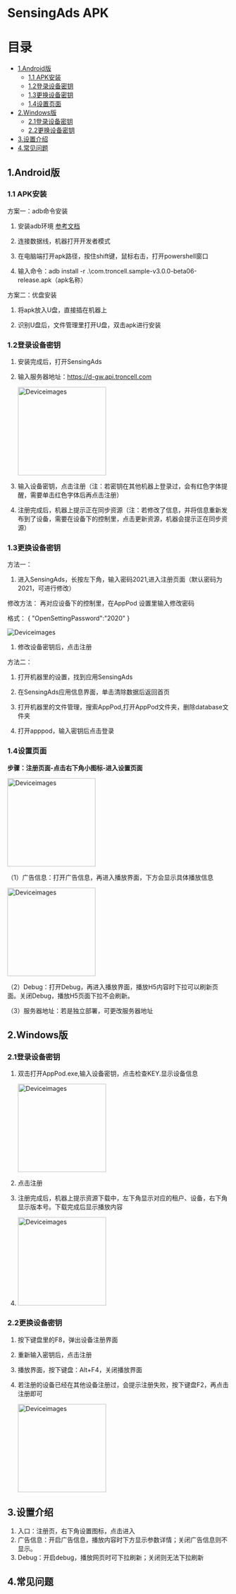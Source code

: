# SensingAds APK

# 目录
  - [1.Android版](#1android版)
    - [1.1 APK安装](#11-apk安装)
    - [1.2登录设备密钥](#12登录设备密钥)
    - [1.3更换设备密钥](#13更换设备密钥)
    - [1.4设置页面](#14设置页面)
  - [2.Windows版](#2windows版)
    - [2.1登录设备密钥](#21登录设备密钥)
    - [2.2更换设备密钥](#22更换设备密钥)
  - [3.设置介绍](#3设置介绍)
  - [4.常见问题](#4常见问题)

##  1.Android版

### 1.1 APK安装

方案一：adb命令安装

1. 安装adb环境 [参考文档](https://blog.csdn.net/weixin_55018452/article/details/121992202) 
   
2. 连接数据线，机器打开开发者模式

3. 在电脑端打开apk路径，按住shift键，鼠标右击，打开powershell窗口

4. 输入命令：adb install -r .\com.troncell.sample-v3.0.0-beta06-release.apk（apk名称）

方案二：优盘安装

1. 将apk放入U盘，直接插在机器上
   
2. 识别U盘后，文件管理里打开U盘，双击apk进行安装
### 1.2登录设备密钥

1. 安装完成后，打开SensingAds

2. 输入服务器地址：https://d-gw.api.troncell.com
   
   <img style="width:200px" class="right" src="/Docs/AppPod/images/Deviceimages/1.png" alt="Deviceimages" />

3. 输入设备密钥，点击注册（注：若密钥在其他机器上登录过，会有红色字体提醒，需要单击红色字体后再点击注册）

4. 注册完成后，机器上提示正在同步资源（注：若修改了信息，并将信息重新发布到了设备，需要在设备下的控制里，点击更新资源，机器会提示正在同步资源）

### 1.3更换设备密钥

方法一：

1. 进入SensingAds，长按左下角，输入密码2021,进入注册页面（默认密码为2021，可进行修改）

修改方法：
再对应设备下的控制里，在AppPod 设置里输入修改密码

格式：
{
  "OpenSettingPassword":"2020"
}

![Deviceimages](./images/Deviceimages/7.png)

1. 修改设备密钥后，点击注册

方法二：

1. 打开机器里的设置，找到应用SensingAds

2. 在SensingAds应用信息界面，单击清除数据后返回首页
   
3. 打开机器里的文件管理，搜索AppPod,打开AppPod文件夹，删除database文件夹

4. 打开apppod，输入密钥后点击登录

### 1.4设置页面
**步骤：注册页面-点击右下角小图标-进入设置页面**

   <img style="width:200px" class="right" src="/Docs/AppPod/images/Deviceimages/5.png" alt="Deviceimages" />

（1）广告信息：打开广告信息，再进入播放界面，下方会显示具体播放信息

  <img style="width:200px" class="right" src="/Docs/AppPod/images/Deviceimages/6.png" alt="Deviceimages" />

（2）Debug：打开Debug，再进入播放界面，播放H5内容时下拉可以刷新页面。关闭Debug，播放H5页面下拉不会刷新。

（3）服务器地址：若是独立部署，可更改服务器地址

## 2.Windows版
### 2.1登录设备密钥
1. 双击打开AppPod.exe,输入设备密钥，点击检查KEY.显示设备信息
     
   <img style="width:200px" class="right" src="/Docs\AppPod\images\Deviceimages\2.png" alt="Deviceimages" />

2. 点击注册

3. 注册完成后，机器上提示资源下载中，左下角显示对应的租户、设备，右下角显示版本号。下载完成后显示播放内容
4. 
   <img style="width:200px" class="right" src="/Docs\AppPod\images\Deviceimages\4.png" alt="Deviceimages" />

### 2.2更换设备密钥
1. 按下键盘里的F8，弹出设备注册界面

2. 重新输入密钥后，点击注册

3. 播放界面，按下键盘：Alt+F4，关闭播放界面

4. 若注册的设备已经在其他设备注册过，会提示注册失败，按下键盘F2，再点击注册即可
   
    <img style="width:200px" class="right" src="/Docs\AppPod\images\Deviceimages\3.png" alt="Deviceimages" />
## 3.设置介绍

1. 入口：注册页，右下角设置图标，点击进入
2. 广告信息：开启广告信息，播放内容时下方显示参数详情；关闭广告信息则不显示。
3. Debug：开启debug，播放网页时可下拉刷新；关闭则无法下拉刷新

## 4.常见问题


 